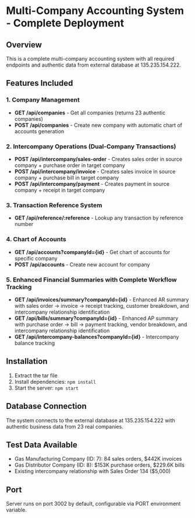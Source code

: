 # Multi-Company Accounting System - Complete Deployment

## Overview
This is a complete multi-company accounting system with all required endpoints and authentic data from external database at 135.235.154.222.

## Features Included

### 1. Company Management
- **GET /api/companies** - Get all companies (returns 23 authentic companies)
- **POST /api/companies** - Create new company with automatic chart of accounts generation

### 2. Intercompany Operations (Dual-Company Transactions)
- **POST /api/intercompany/sales-order** - Creates sales order in source company + purchase order in target company
- **POST /api/intercompany/invoice** - Creates sales invoice in source company + purchase bill in target company
- **POST /api/intercompany/payment** - Creates payment in source company + receipt in target company

### 3. Transaction Reference System
- **GET /api/reference/:reference** - Lookup any transaction by reference number

### 4. Chart of Accounts
- **GET /api/accounts?companyId={id}** - Get chart of accounts for specific company
- **POST /api/accounts** - Create new account for company

### 5. Enhanced Financial Summaries with Complete Workflow Tracking
- **GET /api/invoices/summary?companyId={id}** - Enhanced AR summary with sales order → invoice → receipt tracking, customer breakdown, and intercompany relationship identification
- **GET /api/bills/summary?companyId={id}** - Enhanced AP summary with purchase order → bill → payment tracking, vendor breakdown, and intercompany relationship identification  
- **GET /api/intercompany-balances?companyId={id}** - Intercompany balance tracking

## Installation

1. Extract the tar file
2. Install dependencies: `npm install`
3. Start the server: `npm start`

## Database Connection
The system connects to the external database at 135.235.154.222 with authentic business data from 23 real companies.

## Test Data Available
- Gas Manufacturing Company (ID: 7): 84 sales orders, $442K invoices
- Gas Distributor Company (ID: 8): $153K purchase orders, $229.6K bills
- Existing intercompany relationship with Sales Order 134 ($5,000)

## Port
Server runs on port 3002 by default, configurable via PORT environment variable.